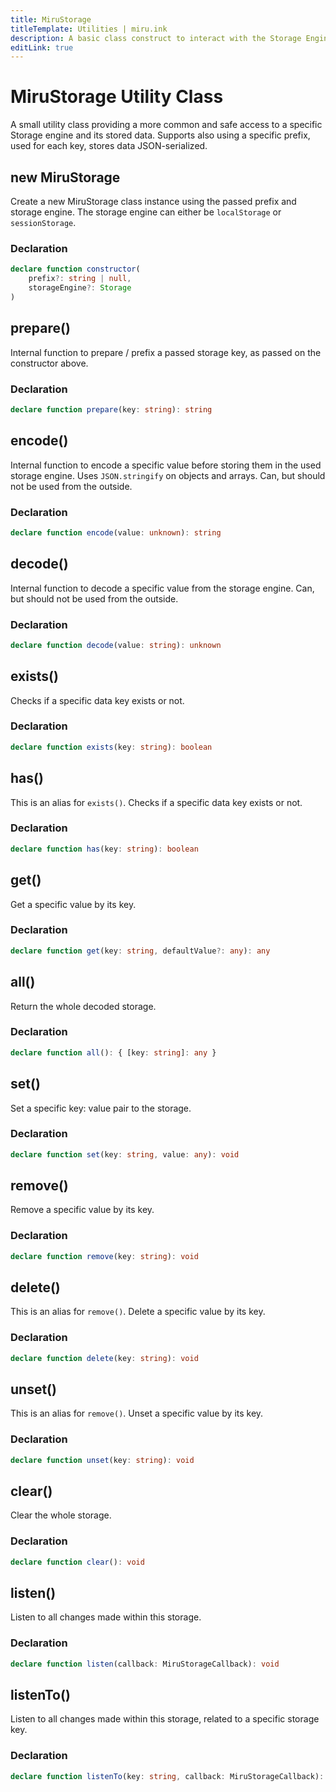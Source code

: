 ```yaml
---
title: MiruStorage
titleTemplate: Utilities | miru.ink
description: A basic class construct to interact with the Storage Engine in a more common and usable way.
editLink: true
---
```


# MiruStorage Utility Class

A small utility class providing a more common and safe access to a specific Storage engine and its 
stored data. Supports also using a specific prefix, used for each key, stores data JSON-serialized.

## new MiruStorage <Badge text="v0.1.0" />

Create a new MiruStorage class instance using the passed prefix and storage engine. The storage 
engine can either be `localStorage` or `sessionStorage`.

### Declaration

```ts
declare function constructor(
    prefix?: string | null, 
    storageEngine?: Storage
)
```

## prepare() <Badge text="v0.1.0" />

Internal function to prepare / prefix a passed storage key, as passed on the constructor above.

### Declaration

```ts
declare function prepare(key: string): string
```

## encode() <Badge text="v0.1.0" />

Internal function to encode a specific value before storing them in the used storage engine. Uses 
`JSON.stringify` on objects and arrays. Can, but should not be used from the outside.

### Declaration

```ts
declare function encode(value: unknown): string
```

## decode() <Badge text="v0.1.0" />

Internal function to decode a specific value from the storage engine. Can, but should not be used 
from the outside.

### Declaration

```ts
declare function decode(value: string): unknown
```

## exists() <Badge text="v0.1.0" />

Checks if a specific data key exists or not.

### Declaration

```ts
declare function exists(key: string): boolean
```

## has() <Badge text="v0.1.0" />

This is an alias for `exists()`. Checks if a specific data key exists or not.

### Declaration

```ts
declare function has(key: string): boolean
```

## get() <Badge text="v0.1.0" />

Get a specific value by its key.

### Declaration

```ts
declare function get(key: string, defaultValue?: any): any
```

## all() <Badge text="v0.1.0" />

Return the whole decoded storage.

### Declaration

```ts
declare function all(): { [key: string]: any }
```

## set() <Badge text="v0.1.0" />

Set a specific key: value pair to the storage.

### Declaration

```ts
declare function set(key: string, value: any): void
```

## remove() <Badge text="v0.1.0" />

Remove a specific value by its key.

### Declaration

```ts
declare function remove(key: string): void
```

## delete() <Badge text="v0.1.0" />

This is an alias for `remove()`. Delete a specific value by its key.

### Declaration

```ts
declare function delete(key: string): void
```

## unset() <Badge text="v0.1.0" />

This is an alias for `remove()`. Unset a specific value by its key.

### Declaration

```ts
declare function unset(key: string): void
```

## clear() <Badge text="v0.1.0" />

Clear the whole storage.

### Declaration

```ts
declare function clear(): void
```

## listen() <Badge text="v0.1.0" />

Listen to all changes made within this storage.

### Declaration

```ts
declare function listen(callback: MiruStorageCallback): void
```

## listenTo() <Badge text="v0.1.0" />

Listen to all changes made within this storage, related to a specific storage key.

### Declaration

```ts
declare function listenTo(key: string, callback: MiruStorageCallback): void
```
